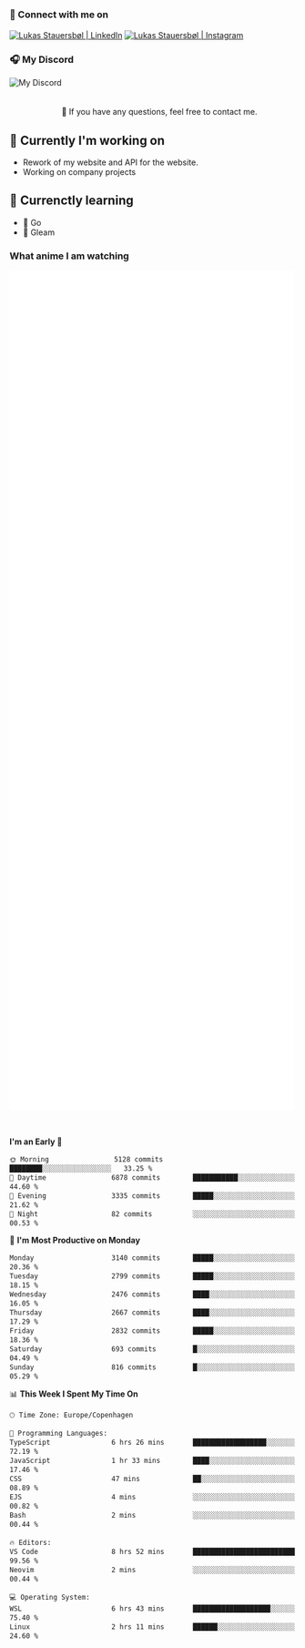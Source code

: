 ### 🔗 Connect with me on
<a href="https://www.instagram.com/lukas_stauersbol" target="_blank"><img align="center" src="https://raw.githubusercontent.com/stauersbol/stauersbol/main/images/instagram.svg" alt="Lukas Stauersbøl | LinkedIn" width="30px"/></a>
<a href="https://www.linkedin.com/in/lukas-stauersbol/" target="_blank"><img align="center" src="https://raw.githubusercontent.com/stauersbol/stauersbol/main/images/linkedin.svg" alt="Lukas Stauersbøl | Instagram" width="30px"/></a>

<p align="center">
 <h3>🎧 My Discord</h3>
 <img align="left" height="55px" src="https://discord.c99.nl/widget/theme-2/147806323323568128.png" alt="My Discord" />
</p>

<br/>
<br/>
<br/>
💬 If you have any questions, feel free to contact me.

## 🔭 Currently I'm working on
- Rework of my website and API for the website.
- Working on company projects
 
## 🌱 Currenctly learning
- 💙 Go
- 💜 Gleam

### What anime I am watching
<a href="https://anilist.co/user/slashiy/" align="center"><img align="center" width="500px" src="metrics.plugin.personal.anilist.svg" /></a>

<br/>

<!--START_SECTION:waka-->
**I'm an Early 🐤** 

```text
🌞 Morning                5128 commits        ████████░░░░░░░░░░░░░░░░░   33.25 % 
🌆 Daytime                6878 commits        ███████████░░░░░░░░░░░░░░   44.60 % 
🌃 Evening                3335 commits        █████░░░░░░░░░░░░░░░░░░░░   21.62 % 
🌙 Night                  82 commits          ░░░░░░░░░░░░░░░░░░░░░░░░░   00.53 % 
```
📅 **I'm Most Productive on Monday** 

```text
Monday                   3140 commits        █████░░░░░░░░░░░░░░░░░░░░   20.36 % 
Tuesday                  2799 commits        █████░░░░░░░░░░░░░░░░░░░░   18.15 % 
Wednesday                2476 commits        ████░░░░░░░░░░░░░░░░░░░░░   16.05 % 
Thursday                 2667 commits        ████░░░░░░░░░░░░░░░░░░░░░   17.29 % 
Friday                   2832 commits        █████░░░░░░░░░░░░░░░░░░░░   18.36 % 
Saturday                 693 commits         █░░░░░░░░░░░░░░░░░░░░░░░░   04.49 % 
Sunday                   816 commits         █░░░░░░░░░░░░░░░░░░░░░░░░   05.29 % 
```


📊 **This Week I Spent My Time On** 

```text
🕑︎ Time Zone: Europe/Copenhagen

💬 Programming Languages: 
TypeScript               6 hrs 26 mins       ██████████████████░░░░░░░   72.19 % 
JavaScript               1 hr 33 mins        ████░░░░░░░░░░░░░░░░░░░░░   17.46 % 
CSS                      47 mins             ██░░░░░░░░░░░░░░░░░░░░░░░   08.89 % 
EJS                      4 mins              ░░░░░░░░░░░░░░░░░░░░░░░░░   00.82 % 
Bash                     2 mins              ░░░░░░░░░░░░░░░░░░░░░░░░░   00.44 % 

🔥 Editors: 
VS Code                  8 hrs 52 mins       █████████████████████████   99.56 % 
Neovim                   2 mins              ░░░░░░░░░░░░░░░░░░░░░░░░░   00.44 % 

💻 Operating System: 
WSL                      6 hrs 43 mins       ███████████████████░░░░░░   75.40 % 
Linux                    2 hrs 11 mins       ██████░░░░░░░░░░░░░░░░░░░   24.60 % 
```


<!--END_SECTION:waka-->
